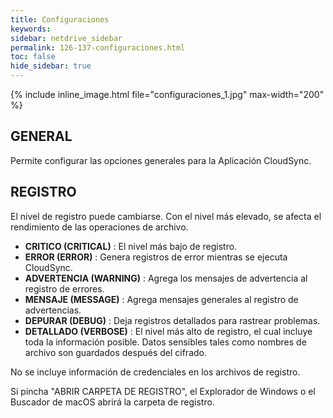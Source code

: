 ```yaml
---
title: Configuraciones
keywords:
sidebar: netdrive_sidebar
permalink: 126-137-configuraciones.html
toc: false
hide_sidebar: true
---
```


{% include inline_image.html file="configuraciones_1.jpg" max-width="200" %}

GENERAL
-------
Permite configurar las opciones generales para la Aplicación CloudSync.

REGISTRO
--------
El nivel de registro puede cambiarse. Con el nivel más elevado, se afecta el rendimiento de las operaciones de archivo.

- **CRITICO (CRITICAL)** : El nivel más bajo de registro.
- **ERROR (ERROR)** : Genera registros de error mientras se ejecuta CloudSync.
- **ADVERTENCIA (WARNING)** : Agrega los mensajes de advertencia al registro de errores.
- **MENSAJE (MESSAGE)** : Agrega mensajes generales al registro de advertencias.
- **DEPURAR (DEBUG)** : Deja registros detallados para rastrear problemas.
- **DETALLADO (VERBOSE)** : El nivel más alto de registro, el cual incluye toda la información posible. Datos sensibles tales como nombres de archivo son guardados después del cifrado.<BR>

No se incluye información de credenciales en los archivos de registro.

Si pincha "ABRIR CARPETA DE REGISTRO", el Explorador de Windows o el Buscador de macOS abrirá la carpeta de registro.
<BR><BR><BR><BR><BR><BR>